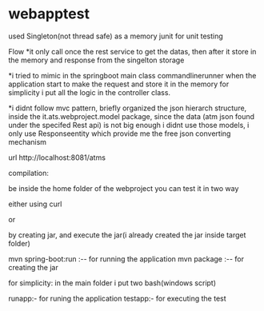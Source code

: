 # webapptest

used Singleton(not thread safe) as a memory
junit for unit testing

Flow
*it only call once the rest service to get the datas, then after it store in the 
 memory and response from the singelton storage 
 
*i tried to mimic in the springboot main class commandlinerunner when the application 
 start to make the request and store it in the memory for simplicity i put all the logic in the controller class.
 
*i didnt follow mvc pattern, briefly organized the json hierarch structure, inside the 
 it.ats.webproject.model package, since the data (atm json found under the specifed Rest api) 
 is not big enough i didnt use those models, i only use Responseentity<String> which provide
  me the free json converting mechanism


url http://localhost:8081/atms

compilation:

be inside the home folder of the webproject
you can test it in two way

either using curl

or

by creating jar, and execute the jar(i already created the jar inside target folder)

mvn spring-boot:run :-- for running the application 
mvn package :-- for creating the jar


for simplicity:
in the main folder i put two bash(windows script)

runapp:- for runing the application
testapp:- for executing the test
